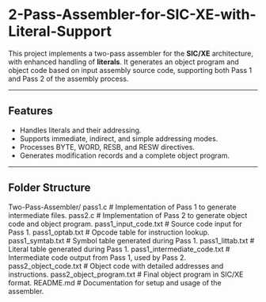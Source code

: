 # 2-Pass-Assembler-for-SIC-XE-with-Literal-Support

This project implements a two-pass assembler for the **SIC/XE** architecture, with enhanced handling of **literals**. It generates an object program and object code based on input assembly source code, supporting both Pass 1 and Pass 2 of the assembly process.

---

## Features
- Handles literals and their addressing.
- Supports immediate, indirect, and simple addressing modes.
- Processes BYTE, WORD, RESB, and RESW directives.
- Generates modification records and a complete object program.

---
## Folder Structure  
Two-Pass-Assembler/
pass1.c                     # Implementation of Pass 1 to generate intermediate files.
pass2.c                     # Implementation of Pass 2 to generate object code and object program.
pass1_input_code.txt        # Source code input for Pass 1.
pass1_optab.txt             # Opcode table for instruction lookup.
pass1_symtab.txt            # Symbol table generated during Pass 1.
pass1_littab.txt            # Literal table generated during Pass 1.
pass1_intermediate_code.txt # Intermediate code output from Pass 1, used by Pass 2.
pass2_object_code.txt       # Object code with detailed addresses and instructions.
pass2_object_program.txt    # Final object program in SIC/XE format.
README.md                   # Documentation for setup and usage of the assembler.







